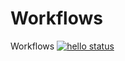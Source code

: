 # Workflows
Workflows
[![hello status](https://github.com/Saimon398/Workflows/workflows/hello/badge.svg)](https://github.com/Saimon398/Workflows/actions)

